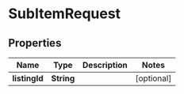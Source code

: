 
# SubItemRequest

## Properties
Name | Type | Description | Notes
------------ | ------------- | ------------- | -------------
**listingId** | **String** |  |  [optional]



